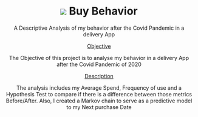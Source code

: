 <h1 align="center">
    <img src="https://img.shields.io/badge/iFood-EA1D2C?style=for-the-badge&logo=ifood&logoColor=white"/> Buy Behavior   
</h1>

<p align="center">A Descriptive Analysis of my behavior after the Covid Pandemic in a delivery App
</p>


<p align="center">
 <a href="#Objective">Objective</a>
    <p align = "center"> The Objective of this project is to analyse my behavior in a delivery App after the Covid Pandemic of 2020 </p>
</p>


<p align="center">
    <a href = "#Description">Description</a>
        <p align = "center"> The analysis includes my Average Spend, Frequency of use and a Hypothesis Test to compare if there is a difference between those metrics Before/After. Also, I created a Markov chain to serve as a predictive model to my Next purchase Date</p>
</p>


